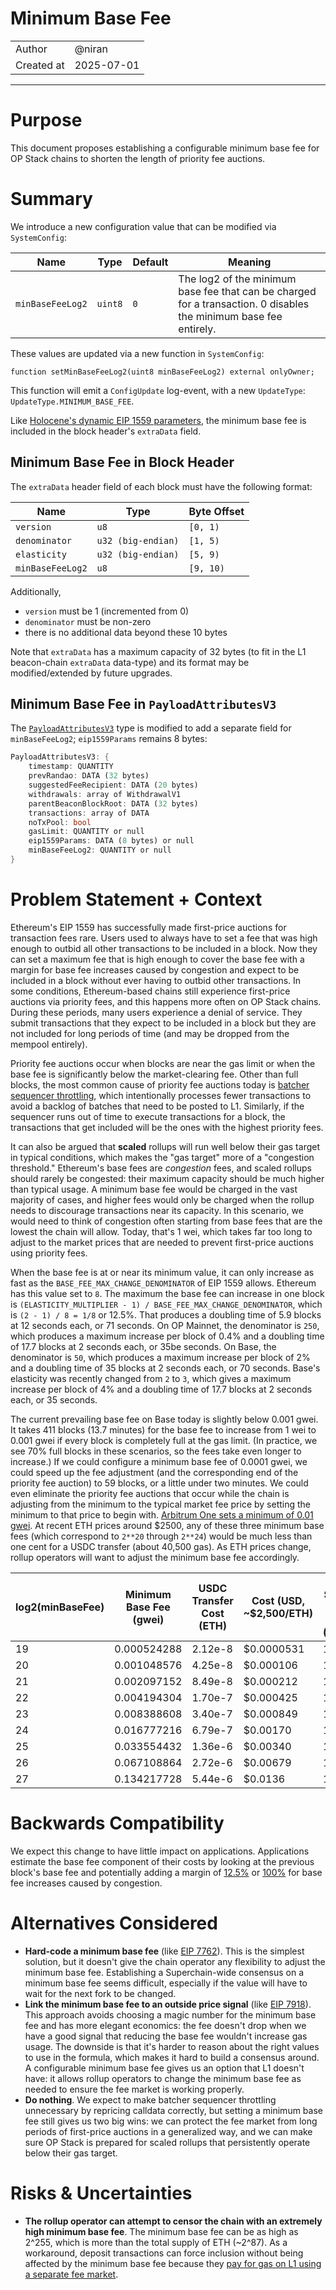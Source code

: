 # Minimum Base Fee

|                    |                                                    |
| ------------------ | -------------------------------------------------- |
| Author             | @niran                                             |
| Created at         | 2025-07-01                                         |

---

# Purpose
 
This document proposes establishing a configurable minimum base fee for OP Stack chains to shorten the length of priority fee auctions.

# Summary

We introduce a new configuration value that can be modified via `SystemConfig`:

| Name             | Type    | Default | Meaning |
|------------------|---------|---------|---------|
| `minBaseFeeLog2` | `uint8` | `0`     | The log2 of the minimum base fee that can be charged for a transaction. 0 disables the minimum base fee entirely. |

These values are updated via a new function in `SystemConfig`:

```solidity
function setMinBaseFeeLog2(uint8 minBaseFeeLog2) external onlyOwner;
```

This function will emit a `ConfigUpdate` log-event, with a new `UpdateType`: `UpdateType.MINIMUM_BASE_FEE`.

Like [Holocene's dynamic EIP 1559 parameters](https://github.com/ethereum-optimism/specs/blob/main/specs/protocol/holocene/exec-engine.md#eip-1559-parameters-in-block-header), the minimum base fee is included in the block header's `extraData` field.

## Minimum Base Fee in Block Header

The `extraData` header field of each block must have the following format:

| Name             | Type               | Byte Offset |
| ---------------- | ------------------ | ----------- |
| `version`        | `u8`               | `[0, 1)`    |
| `denominator`    | `u32 (big-endian)` | `[1, 5)`    |
| `elasticity`     | `u32 (big-endian)` | `[5, 9)`    |
| `minBaseFeeLog2` | `u8`               | `[9, 10)`   |

Additionally,

- `version` must be 1 (incremented from 0)
- `denominator` must be non-zero
- there is no additional data beyond these 10 bytes

Note that `extraData` has a maximum capacity of 32 bytes (to fit in the L1 beacon-chain `extraData` data-type) and its
format may be modified/extended by future upgrades.

## Minimum Base Fee in `PayloadAttributesV3`

The [`PayloadAttributesV3`](https://github.com/ethereum-optimism/specs/blob/a773587fca6756f8468164613daa79fcee7bbbe4/specs/protocol/exec-engine.md#extended-payloadattributesv3)
type is modified to add a separate field for `minBaseFeeLog2`; `eip1559Params` remains 8 bytes:

```rs
PayloadAttributesV3: {
    timestamp: QUANTITY
    prevRandao: DATA (32 bytes)
    suggestedFeeRecipient: DATA (20 bytes)
    withdrawals: array of WithdrawalV1
    parentBeaconBlockRoot: DATA (32 bytes)
    transactions: array of DATA
    noTxPool: bool
    gasLimit: QUANTITY or null
    eip1559Params: DATA (8 bytes) or null
    minBaseFeeLog2: QUANTITY or null
}
```

# Problem Statement + Context

Ethereum's EIP 1559 has successfully made first-price auctions for transaction fees rare. Users used to always have to set a fee that was high enough to outbid all other transactions to be included in a block. Now they can set a maximum fee that is high enough to cover the base fee with a margin for base fee increases caused by congestion and expect to be included in a block without ever having to outbid other transactions. In some conditions, Ethereum-based chains still experience first-price auctions via priority fees, and this happens more often on OP Stack chains. During these periods, many users experience a denial of service. They submit transactions that they expect to be included in a block but they are not included for long periods of time (and may be dropped from the mempool entirely).

Priority fee auctions occur when blocks are near the gas limit or when the base fee is significantly below the market-clearing fee. Other than full blocks, the most common cause of priority fee auctions today is [batcher sequencer throttling](https://docs.optimism.io/operators/chain-operators/configuration/batcher#batcher-sequencer-throttling), which intentionally processes fewer transactions to avoid a backlog of batches that need to be posted to L1. Similarly, if the sequencer runs out of time to execute transactions for a block, the transactions that get included will be the ones with the highest priority fees.

It can also be argued that **scaled** rollups will run well below their gas target in typical conditions, which makes the "gas target" more of a "congestion threshold." Ethereum's base fees are _congestion_ fees, and scaled rollups should rarely be congested: their maximum capacity should be much higher than typical usage. A minimum base fee would be charged in the vast majority of cases, and higher fees would only be charged when the rollup needs to discourage transactions near its capacity. In this scenario, we would need to think of congestion often starting from base fees that are the lowest the chain will allow. Today, that's 1 wei, which takes far too long to adjust to the market prices that are needed to prevent first-price auctions using priority fees.

When the base fee is at or near its minimum value, it can only increase as fast as the `BASE_FEE_MAX_CHANGE_DENOMINATOR` of EIP 1559 allows. Ethereum has this value set to `8`. The maximum the base fee can increase in one block is `(ELASTICITY_MULTIPLIER - 1) / BASE_FEE_MAX_CHANGE_DENOMINATOR`, which is `(2 - 1) / 8 = 1/8` or 12.5%. That produces a doubling time of 5.9 blocks at 12 seconds each, or 71 seconds. On OP Mainnet, the denominator is `250`, which produces a maximum increase per block of 0.4% and a doubling time of 17.7 blocks at 2 seconds each, or 35be seconds. On Base, the denominator is `50`, which produces a maximum increase per block of 2% and a doubling time of 35 blocks at 2 seconds each, or 70 seconds. Base's elasticity was recently changed from `2` to `3`, which gives a maximum increase per block of 4% and a doubling time of 17.7 blocks at 2 seconds each, or 35 seconds.

The current prevailing base fee on Base today is slightly below 0.001 gwei. It takes 411 blocks (13.7 minutes) for the base fee to increase from 1 wei to 0.001 gwei if every block is completely full at the gas limit. (In practice, we see 70% full blocks in these scenarios, so the fees take even longer to increase.) If we could configure a minimum base fee of 0.0001 gwei, we could speed up the fee adjustment (and the corresponding end of the priority fee auction) to 59 blocks, or a little under two minutes. We could even eliminate the priority fee auctions that occur while the chain is adjusting from the minimum to the typical market fee price by setting the minimum to that price to begin with. [Arbitrum One sets a minimum of 0.01 gwei](https://docs.arbitrum.io/how-arbitrum-works/gas-fees#child-chain-gas-pricing). At recent ETH prices around $2500, any of these three minimum base fees (which correspond to `2**20` through `2**24`) would be much less than one cent for a USDC transfer (about 40,500 gas). As ETH prices change, rollup operators will want to adjust the minimum base fee accordingly.

| log2(minBaseFee) | Minimum Base Fee (gwei) | USDC Transfer Cost (ETH) | Cost (USD, ~$2,500/ETH) | Time Saved on OP Mainnet (minutes) |
| ---------------- | ----------------------- | ------------------------ | ----------------------- | ----------------------------------- |
| 19 | 0.000524288 | 2.12e-8 | $0.0000531 | 11.2 |
| 20 | 0.001048576 | 4.25e-8 | $0.000106 | 11.8 |
| 21 | 0.002097152 | 8.49e-8 | $0.000212 | 12.4 |
| 22 | 0.004194304 | 1.70e-7 | $0.000425 | 13.0 |
| 23 | 0.008388608 | 3.40e-7 | $0.000849 | 13.6 |
| 24 | 0.016777216 | 6.79e-7 | $0.00170 | 14.2 |
| 25 | 0.033554432 | 1.36e-6 | $0.00340 | 14.8 |
| 26 | 0.067108864 | 2.72e-6 | $0.00679 | 15.3 |
| 27 | 0.134217728 | 5.44e-6 | $0.0136 | 15.9 |

# Backwards Compatibility

We expect this change to have little impact on applications. Applications estimate the base fee component of their costs by looking at the previous block's base fee and potentially adding a margin of [12.5%](https://ethereum.org/en/developers/docs/gas/#base-fee) or [100%](https://www.blocknative.com/blog/eip-1559-fees) for base fee increases caused by congestion. 

# Alternatives Considered

* **Hard-code a minimum base fee** (like [EIP 7762](https://eips.ethereum.org/EIPS/eip-7762)). This is the simplest solution, but it doesn't give the chain operator any flexibility to adjust the minimum base fee. Establishing a Superchain-wide consensus on a minimum base fee seems difficult, especially if the value will have to wait for the next fork to be changed.
* **Link the minimum base fee to an outside price signal** (like [EIP 7918](https://eips.ethereum.org/EIPS/eip-7918)). This approach avoids choosing a magic number for the minimum base fee and has more elegant economics: the fee doesn't drop when we have a good signal that reducing the base fee wouldn't increase gas usage. The downside is that it's harder to reason about the right values to use in the formula, which makes it hard to build a consensus around. A configurable minimum base fee gives us an option that L1 doesn't have: it allows rollup operators to change the minimum base fee as needed to ensure the fee market is working properly.
* **Do nothing**. We expect to make batcher sequencer throttling unnecessary by repricing calldata correctly, but setting a minimum base fee still gives us two big wins: we can protect the fee market from long periods of first-price auctions in a generalized way, and we can make sure OP Stack is prepared for scaled rollups that persistently operate below their gas target.

# Risks & Uncertainties

* **The rollup operator can attempt to censor the chain with an extremely high minimum base fee**. The minimum base fee can be as high as 2^255, which is more than the total supply of ETH (~2^87). As a workaround, deposit transactions can force inclusion without being affected by the minimum base fee because they [pay for gas on L1 using a separate fee market](https://docs.optimism.io/stack/transactions/deposit-flow#denial-of-service-dos-prevention).
